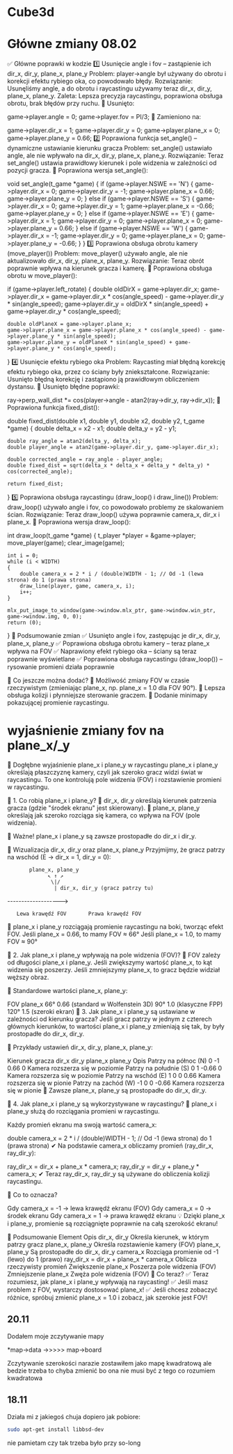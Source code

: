 # Cube3d

# Główne zmiany 08.02
✅ Główne poprawki w kodzie
1️⃣ Usunięcie angle i fov – zastąpienie ich dir_x, dir_y, plane_x, plane_y
Problem: player->angle był używany do obrotu i korekcji efektu rybiego oka, co powodowało błędy.
Rozwiązanie: Usunęliśmy angle, a do obrotu i raycastingu używamy teraz dir_x, dir_y, plane_x, plane_y.
Zaleta: Lepsza precyzja raycastingu, poprawiona obsługa obrotu, brak błędów przy ruchu.
🔹 Usunięto:

game->player.angle = 0;
game->player.fov = PI/3;
🔹 Zamieniono na:

game->player.dir_x = 1;
game->player.dir_y = 0;
game->player.plane_x = 0;
game->player.plane_y = 0.66;
2️⃣ Poprawiona funkcja set_angle() – dynamiczne ustawianie kierunku gracza
Problem: set_angle() ustawiało angle, ale nie wpływało na dir_x, dir_y, plane_x, plane_y.
Rozwiązanie: Teraz set_angle() ustawia prawidłowy kierunek i pole widzenia w zależności od pozycji gracza.
🔹 Poprawiona wersja set_angle():

void set_angle(t_game *game)
{
    if (game->player.NSWE == 'N')
    {
        game->player.dir_x = 0;
        game->player.dir_y = -1;
        game->player.plane_x = 0.66;
        game->player.plane_y = 0;
    }
    else if (game->player.NSWE == 'S')
    {
        game->player.dir_x = 0;
        game->player.dir_y = 1;
        game->player.plane_x = -0.66;
        game->player.plane_y = 0;
    }
    else if (game->player.NSWE == 'E')
    {
        game->player.dir_x = 1;
        game->player.dir_y = 0;
        game->player.plane_x = 0;
        game->player.plane_y = 0.66;
    }
    else if (game->player.NSWE == 'W')
    {
        game->player.dir_x = -1;
        game->player.dir_y = 0;
        game->player.plane_x = 0;
        game->player.plane_y = -0.66;
    }
}
3️⃣ Poprawiona obsługa obrotu kamery (move_player())
Problem: move_player() używało angle, ale nie aktualizowało dir_x, dir_y, plane_x, plane_y.
Rozwiązanie: Teraz obrót poprawnie wpływa na kierunek gracza i kamerę.
🔹 Poprawiona obsługa obrotu w move_player():

if (game->player.left_rotate)
{
    double oldDirX = game->player.dir_x;
    game->player.dir_x = game->player.dir_x * cos(angle_speed) - game->player.dir_y * sin(angle_speed);
    game->player.dir_y = oldDirX * sin(angle_speed) + game->player.dir_y * cos(angle_speed);

    double oldPlaneX = game->player.plane_x;
    game->player.plane_x = game->player.plane_x * cos(angle_speed) - game->player.plane_y * sin(angle_speed);
    game->player.plane_y = oldPlaneX * sin(angle_speed) + game->player.plane_y * cos(angle_speed);
}
4️⃣ Usunięcie efektu rybiego oka
Problem: Raycasting miał błędną korekcję efektu rybiego oka, przez co ściany były zniekształcone.
Rozwiązanie: Usunięto błędną korekcję i zastąpiono ją prawidłowym obliczeniem dystansu.
🔹 Usunięto błędne poprawki:

ray->perp_wall_dist *= cos(player->angle - atan2(ray->dir_y, ray->dir_x));
🔹 Poprawiona funkcja fixed_dist():

double fixed_dist(double x1, double y1, double x2, double y2, t_game *game)
{
    double delta_x = x2 - x1;
    double delta_y = y2 - y1;

    double ray_angle = atan2(delta_y, delta_x);
    double player_angle = atan2(game->player.dir_y, game->player.dir_x);

    double corrected_angle = ray_angle - player_angle;
    double fixed_dist = sqrt(delta_x * delta_x + delta_y * delta_y) * cos(corrected_angle);

    return fixed_dist;
}
5️⃣ Poprawiona obsługa raycastingu (draw_loop() i draw_line())
Problem: draw_loop() używało angle i fov, co powodowało problemy ze skalowaniem ścian.
Rozwiązanie: Teraz draw_loop() używa poprawnie camera_x, dir_x i plane_x.
🔹 Poprawiona wersja draw_loop():

int draw_loop(t_game *game)
{
    t_player *player = &game->player;
    move_player(game);
    clear_image(game);

    int i = 0;
    while (i < WIDTH)
    {
        double camera_x = 2 * i / (double)WIDTH - 1; // Od -1 (lewa strona) do 1 (prawa strona)
        draw_line(player, game, camera_x, i);
        i++;
    }

    mlx_put_image_to_window(game->window.mlx_ptr, game->window.win_ptr, game->window.img, 0, 0);
    return (0);
}
🚀 Podsumowanie zmian
✅ Usunięto angle i fov, zastępując je dir_x, dir_y, plane_x, plane_y
✅ Poprawiona obsługa obrotu kamery – teraz plane_x wpływa na FOV
✅ Naprawiony efekt rybiego oka – ściany są teraz poprawnie wyświetlane
✅ Poprawiona obsługa raycastingu (draw_loop()) – rysowanie promieni działa poprawnie

🔧 Co jeszcze można dodać?
🎯 Możliwość zmiany FOV w czasie rzeczywistym (zmieniając plane_x, np. plane_x = 1.0 dla FOV 90°).
🎯 Lepsza obsługa kolizji i płynniejsze sterowanie graczem.
🎯 Dodanie minimapy pokazującej promienie raycastingu.


# wyjaśnienie zmiany fov na plane_x/_y

📌 Dogłębne wyjaśnienie plane_x i plane_y w raycastingu
plane_x i plane_y określają płaszczyznę kamery, czyli jak szeroko gracz widzi świat w raycastingu.
To one kontrolują pole widzenia (FOV) i rozstawienie promieni w raycastingu.

🎯 1. Co robią plane_x i plane_y?
🔹 dir_x, dir_y określają kierunek patrzenia gracza (gdzie "środek ekranu" jest skierowany).
🔹 plane_x, plane_y określają jak szeroko rozciąga się kamera, co wpływa na FOV (pole widzenia).

📌 Ważne! plane_x i plane_y są zawsze prostopadłe do dir_x i dir_y.

📌 Wizualizacja dir_x, dir_y oraz plane_x, plane_y
Przyjmijmy, że gracz patrzy na wschód (E → dir_x = 1, dir_y = 0):

           plane_x, plane_y
                 ↖ ↑ ↗
                  \|/
                   | dir_x, dir_y (gracz patrzy tu)
------------------->

       Lewa krawędź FOV       Prawa krawędź FOV
📌 plane_x i plane_y rozciągają promienie raycastingu na boki, tworząc efekt FOV.
Jeśli plane_x = 0.66, to mamy FOV ≈ 66°
Jeśli plane_x = 1.0, to mamy FOV ≈ 90°

🎯 2. Jak plane_x i plane_y wpływają na pole widzenia (FOV)?
📌 FOV zależy od długości plane_x i plane_y.
Jeśli zwiększymy wartość plane_x, to kąt widzenia się poszerzy.
Jeśli zmniejszymy plane_x, to gracz będzie widział węższy obraz.

🔹 Standardowe wartości plane_x, plane_y:

FOV	plane_x
66°	0.66 (standard w Wolfenstein 3D)
90°	1.0 (klasyczne FPP)
120°	1.5 (szeroki ekran)
🎯 3. Jak plane_x i plane_y są ustawiane w zależności od kierunku gracza?
Jeśli gracz patrzy w jednym z czterech głównych kierunków, to wartości plane_x i plane_y zmieniają się tak, by były prostopadłe do dir_x, dir_y.

📌 Przykłady ustawień dir_x, dir_y, plane_x, plane_y:

Kierunek gracza	dir_x	dir_y	plane_x	plane_y	Opis
Patrzy na północ (N)	0	-1	0.66	0	Kamera rozszerza się w poziomie
Patrzy na południe (S)	0	1	-0.66	0	Kamera rozszerza się w poziomie
Patrzy na wschód (E)	1	0	0	0.66	Kamera rozszerza się w pionie
Patrzy na zachód (W)	-1	0	0	-0.66	Kamera rozszerza się w pionie
📌 Zawsze plane_x, plane_y są prostopadłe do dir_x, dir_y.

🎯 4. Jak plane_x i plane_y są wykorzystywane w raycastingu?
📌 plane_x i plane_y służą do rozciągania promieni w raycastingu.

Każdy promień ekranu ma swoją wartość camera_x:

double camera_x = 2 * i / (double)WIDTH - 1; // Od -1 (lewa strona) do 1 (prawa strona)
✔ Na podstawie camera_x obliczamy promień (ray_dir_x, ray_dir_y):

ray_dir_x = dir_x + plane_x * camera_x;
ray_dir_y = dir_y + plane_y * camera_x;
✔ Teraz ray_dir_x, ray_dir_y są używane do obliczenia kolizji raycastingu.

📌 Co to oznacza?

Gdy camera_x = -1 → lewa krawędź ekranu (FOV)
Gdy camera_x = 0 → środek ekranu
Gdy camera_x = 1 → prawa krawędź ekranu
💡 Dzięki plane_x i plane_y, promienie są rozciągnięte poprawnie na całą szerokość ekranu!

📌 Podsumowanie
Element	Opis
dir_x, dir_y	Określa kierunek, w którym patrzy gracz
plane_x, plane_y	Określa rozstawienie kamery (FOV)
plane_x, plane_y	Są prostopadłe do dir_x, dir_y
camera_x	Rozciąga promienie od -1 (lewo) do 1 (prawo)
ray_dir_x = dir_x + plane_x * camera_x	Oblicza rzeczywisty promień
Zwiększenie plane_x	Poszerza pole widzenia (FOV)
Zmniejszenie plane_x	Zwęża pole widzenia (FOV)
🚀 Co teraz?
✅ Teraz rozumiesz, jak plane_x i plane_y wpływają na raycasting!
✅ Jeśli masz problem z FOV, wystarczy dostosować plane_x!
✅ Jeśli chcesz zobaczyć różnice, spróbuj zmienić plane_x = 1.0 i zobacz, jak szerokie jest FOV!


## 20.11

Dodałem moje zczytywanie mapy

*map->data ->>>>> map->board

Zczytywanie szerokości narazie zostawiłem jako mapę kwadratową ale bedzie trzeba to chyba zmienić bo ona nie musi być z tego co rozumiem kwadratowa


## 18.11

Działa mi z jakiegoś chuja dopiero jak pobiore:

```sh
sudo apt-get install libbsd-dev
```
nie pamietam czy tak trzeba było przy so-long
